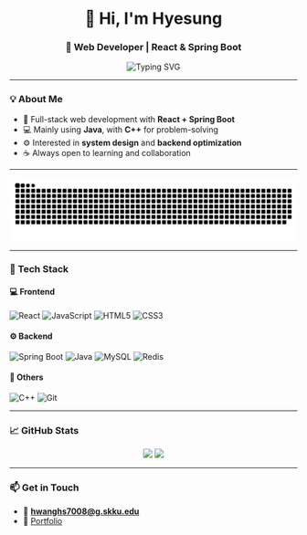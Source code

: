<h1 align="center">👋 Hi, I'm Hyesung</h1>
<h3 align="center">🌱 Web Developer | React & Spring Boot</h3>

<p align="center">
  <img src="https://readme-typing-svg.demolab.com?font=Fira+Code&pause=1000&color=7DD3FC&center=true&vCenter=true&width=480&lines=Full+Stack+Web+Developer;React+%2B+Spring+Boot;Clean+Code+Enthusiast" alt="Typing SVG" />
</p>

---

### 💡 About Me
- 🎯 Full-stack web development with **React + Spring Boot**
- 💻 Mainly using **Java**, with **C++** for problem-solving  
- ⚙️ Interested in **system design** and **backend optimization**
- ☕ Always open to learning and collaboration  

---

<p align="center">
  <img src="https://github.com/platane/snk/raw/output/github-contribution-grid-snake.svg" alt="snake gif" />
</p>

---

### 🧰 Tech Stack

#### 💻 Frontend
![React](https://img.shields.io/badge/React-61DAFB?style=for-the-badge&logo=react&logoColor=20232A)
![JavaScript](https://img.shields.io/badge/JavaScript-F7DF1E?style=for-the-badge&logo=javascript&logoColor=000)
![HTML5](https://img.shields.io/badge/HTML5-E34F26?style=for-the-badge&logo=html5&logoColor=white)
![CSS3](https://img.shields.io/badge/CSS3-1572B6?style=for-the-badge&logo=css3&logoColor=white)

#### ⚙️ Backend
![Spring Boot](https://img.shields.io/badge/Spring%20Boot-6DB33F?style=for-the-badge&logo=springboot&logoColor=white)
![Java](https://img.shields.io/badge/Java-007396?style=for-the-badge&logo=openjdk&logoColor=white)
![MySQL](https://img.shields.io/badge/MySQL-4479A1?style=for-the-badge&logo=mysql&logoColor=white)
![Redis](https://img.shields.io/badge/Redis-DC382D?style=for-the-badge&logo=redis&logoColor=white)

#### 🧠 Others
![C++](https://img.shields.io/badge/C++-00599C?style=for-the-badge&logo=cplusplus&logoColor=white)
![Git](https://img.shields.io/badge/Git-F05032?style=for-the-badge&logo=git&logoColor=white)

---

### 📈 GitHub Stats
<p align="center">
  <img height="160em" src="https://github-readme-stats.vercel.app/api?username=hwang-hyesung&show_icons=true&theme=graywhite" />
  <img height="160em" src="https://github-readme-streak-stats.herokuapp.com/?user=hwang-hyesung&theme=graywhite" />
</p>

---

### 📫 Get in Touch
- 📧 **hwanghs7008@g.skku.edu**  
- 🧭 [Portfolio](https://woozy-offer-728.notion.site/1401944b64de80f8928ae364335acbf7?source=copy_link)
